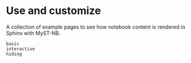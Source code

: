 # Use and customize

A collection of example pages to see how notebook content is rendered
in Sphinx with MyST-NB.

```{toctree}
basic
interactive
hiding
```